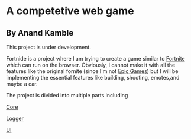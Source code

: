 # A competetive web game

## By Anand Kamble

This project is under development.

Fortnide is a project where I am trying to create a game similar to [Fortnite](https://www.fortnite.com/) which can run on the browser. Obviously, I cannot make it with all the features like the original fornite (since I'm not [Epic Games](https://www.epicgames.com/site/en-US/home)) but I will be implementing the essential features like building, shooting, emotes,and maybe a car.

The project is divided into multiple parts including

[Core](./src/core/README.md)

[Logger](./src/Logger/)

[UI](./src/UI/)
